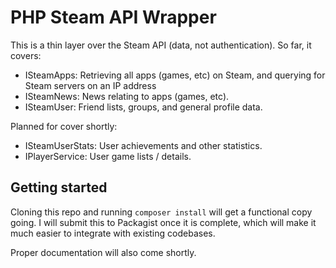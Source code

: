 # PHP Steam API Wrapper

This is a thin layer over the Steam API (data, not authentication). So far, it covers:

- ISteamApps: Retrieving all apps (games, etc) on Steam, and querying for Steam servers on an IP address
- ISteamNews: News relating to apps (games, etc).
- ISteamUser: Friend lists, groups, and general profile data.

Planned for cover shortly:

- ISteamUserStats: User achievements and other statistics.
- IPlayerService: User game lists / details.

## Getting started

Cloning this repo and running `composer install` will get a functional copy going.
I will submit this to Packagist once it is complete, which will make it much
easier to integrate with existing codebases.

Proper documentation will also come shortly.
